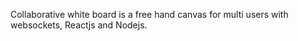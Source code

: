 Collaborative white board is a free hand canvas for multi users with websockets, Reactjs and Nodejs.
